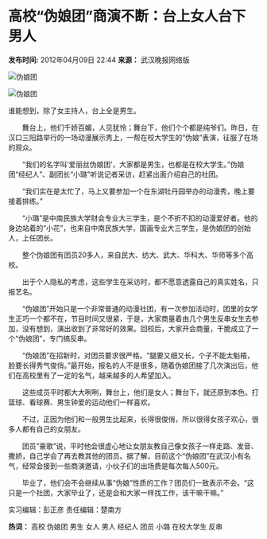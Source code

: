 # 高校“伪娘团”商演不断：台上女人台下男人

**发布时间:** 2012年04月09日 22:44
**来源：** 武汉晚报网络版

![伪娘团](/Library/content2010/image/icon/paihang.gif)

![伪娘团](http://news.southcn.com/c/images/attachement/jpg/site4/20120409/21/11609508687262100501.jpg)

谁能想到，除了女主持人，台上全是男生。

　　舞台上，他们千娇百媚，人见犹怜；舞台下，他们个个都是纯爷们。昨日，在汉口三阳路举行的一场动漫展示秀上，一帮在校大学生的“伪娘”表演，征服了在场的观众。

　　“我们的名字叫‘爱丽丝伪娘团’，大家都是男生，也都是在校大学生。”伪娘团“经纪人”、副团长“小璐”听说记者采访，赶紧出面介绍自己的社团。

　　“我们实在是太忙了，马上又要参加一个在东湖牡丹园举办的动漫秀，晚上要接着排练。”

　　“小璐”是中南民族大学财会专业大三学生，是个不折不扣的动漫爱好者。他的身边站着的“小花”，也来自中南民族大学，国画专业大三学生，是伪娘团的创始人，上任团长。

　　整个伪娘团有团员20多人，来自民大、纺大、武大、华科大、华师等多个高校。

　　出于个人隐私的考虑，这些学生在采访时，都不愿意透露自己的真实姓名，只报艺名。

　　“伪娘团”开始只是一个非常普通的动漫社团，有一次参加活动时，团里的女学生正巧一个都不在，节目时间又很紧，于是，大家商量着由几个男生反串女生去参加，没有想到，演出收到了非常好的效果。回校后，大家开会商量，干脆成立了一个“伪娘团”，专门搞反串。

　　“伪娘团”在招新时，对团员要求很严格。“腿要又细又长，个子不能太魁梧，脸要长得秀气俊俏。”最开始，报名的人不是很多，随着伪娘团接了几次演出后，他们在高校里有了一定的名气，越来越多的人希望加入。

　　这些成员平时都大大咧咧，舞台上，他们是女人；舞台下，就还原到本色。打篮球、看球赛、男生钟爱的运动他们一样喜欢。

　　不过，正因为他们和一般男生比起来，长得很俊俏，所以很得女孩子欢心，很多人都有自己的女朋友。

　　团员“豪歌”说，平时他会很虚心地让女朋友教自己像女孩子一样走路、发音、撒娇，自己学会了再去教其他的团员。据了解，目前这个“伪娘团”在武汉小有名气，经常会接到一些商演邀请，小伙子们的出场费是每次每人500元。

　　毕业了，他们会不会继续从事“伪娘”性质的工作？团员们一致表示不会。“这只是一个社团，大家毕业了，还是会和大家一样找工作，该干嘛干嘛。”

实习编辑：彭正彦
责任编辑：楚南方

**热词：**
高校 伪娘团 男生 女人 男人 经纪人 团员 小璐 在校大学生 反串
